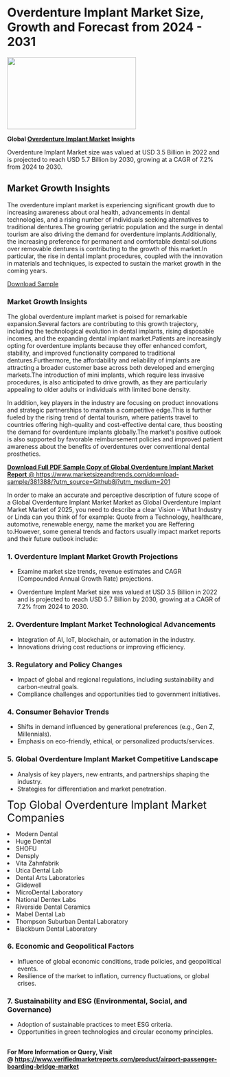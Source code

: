 <H1>Overdenture Implant Market Size, Growth and Forecast from 2024 - 2031</H1><img class="aligncenter size-medium wp-image-584254" src="https://thirdeyenews.in/wp-content/uploads/2024/09/Global-Market-Research-300x168.jpeg" alt="" width="300" height="168" /><p><strong>Global&nbsp;<a href="https://www.marketsizeandtrends.com/download-sample/381388/?utm_source=Github8j?utm_medium=201">Overdenture Implant Market</a> Insights</strong></p><p>Overdenture Implant Market size was valued at USD 3.5 Billion in 2022 and is projected to reach USD 5.7 Billion by 2030, growing at a CAGR of 7.2% from 2024 to 2030.</p><p><h2>Market Growth Insights</h2> <p>The overdenture implant market is experiencing significant growth due to increasing awareness about oral health, advancements in dental technologies, and a rising number of individuals seeking alternatives to traditional dentures.The growing geriatric population and the surge in dental tourism are also driving the demand for overdenture implants.Additionally, the increasing preference for permanent and comfortable dental solutions over removable dentures is contributing to the growth of this market.In particular, the rise in dental implant procedures, coupled with the innovation in materials and techniques, is expected to sustain the market growth in the coming years.</p> <p><a href="#">Download Sample</a></p> <h3>Market Growth Insights</h3> <p>The global overdenture implant market is poised for remarkable expansion.Several factors are contributing to this growth trajectory, including the technological evolution in dental implants, rising disposable incomes, and the expanding dental implant market.Patients are increasingly opting for overdenture implants because they offer enhanced comfort, stability, and improved functionality compared to traditional dentures.Furthermore, the affordability and reliability of implants are attracting a broader customer base across both developed and emerging markets.The introduction of mini implants, which require less invasive procedures, is also anticipated to drive growth, as they are particularly appealing to older adults or individuals with limited bone density.</p> <p>In addition, key players in the industry are focusing on product innovations and strategic partnerships to maintain a competitive edge.This is further fueled by the rising trend of dental tourism, where patients travel to countries offering high-quality and cost-effective dental care, thus boosting the demand for overdenture implants globally.The market's positive outlook is also supported by favorable reimbursement policies and improved patient awareness about the benefits of overdentures over conventional dental prosthetics.</p> <p><a href="#"></p><p><span class=""><strong>Download Full PDF Sample Copy of Global Overdenture Implant Market Report</strong> @ <a href="https://www.marketsizeandtrends.com/download-sample/381388/?utm_source=Github8j?utm_medium=201" target="_blank">https://www.marketsizeandtrends.com/download-sample/381388/?utm_source=Github8j?utm_medium=201</a></span></p><p>In order to make an accurate and perceptive description of future scope of a Global&nbsp;Overdenture Implant Market Market as Global&nbsp;Overdenture Implant Market Market of 2025, you need to describe a clear Vision &ndash; What Industry or Linda can you think of for example: Quote from a Technology, healthcare, automotive, renewable energy, name the market you are Reffering to.However, some general trends and factors usually impact market reports and their future outlook include:</p><h3>1.&nbsp;<strong>Overdenture Implant Market Growth Projections</strong></h3><ul><li>Examine market size trends, revenue estimates and CAGR (Compounded Annual Growth Rate) projections.</li><li><p>Overdenture Implant Market size was valued at USD 3.5 Billion in 2022 and is projected to reach USD 5.7 Billion by 2030, growing at a CAGR of 7.2% from 2024 to 2030.</p></li></ul><h3>2.&nbsp;<strong>Overdenture Implant Market Technological Advancements</strong></h3><ul><li>Integration of AI, IoT, blockchain, or automation in the industry.</li><li>Innovations driving cost reductions or improving efficiency.</li></ul><h3>3.&nbsp;<strong>Regulatory and Policy Changes</strong></h3><ul><li>Impact of global and regional regulations, including sustainability and carbon-neutral goals.</li><li>Compliance challenges and opportunities tied to government initiatives.</li></ul><h3>4.&nbsp;<strong>Consumer Behavior Trends</strong></h3><ul><li>Shifts in demand influenced by generational preferences (e.g., Gen Z, Millennials).</li><li>Emphasis on eco-friendly, ethical, or personalized products/services.</li></ul><h3>5.&nbsp;<strong>Global Overdenture Implant Market Competitive Landscape</strong></h3><ul><li>Analysis of key players, new entrants, and partnerships shaping the industry.</li><li>Strategies for differentiation and market penetration.</li></ul><p data-pm-slice="1 1 []"><span style="color: inherit; font-family: inherit; font-size: 25px;">Top Global Overdenture Implant Market Companies</span></p><div class="" data-test-id=""><p><li>Modern Dental</li><li> Huge Dental</li><li> SHOFU</li><li> Densply</li><li> Vita Zahnfabrik</li><li> Utica Dental Lab</li><li> Dental Arts Laboratories</li><li> Glidewell</li><li> MicroDental Laboratory</li><li> National Dentex Labs</li><li> Riverside Dental Ceramics</li><li> Mabel Dental Lab</li><li> Thompson Suburban Dental Laboratory</li><li> Blackburn Dental Laboratory</li></p></div><h3>6.&nbsp;<strong>Economic and Geopolitical Factors</strong></h3><ul><li>Influence of global economic conditions, trade policies, and geopolitical events.</li><li>Resilience of the market to inflation, currency fluctuations, or global crises.</li></ul><h3>7.&nbsp;<strong>Sustainability and ESG (Environmental, Social, and Governance)</strong></h3><ul><li>Adoption of sustainable practices to meet ESG criteria.</li><li>Opportunities in green technologies and circular economy principles.</li></ul><h2><strong style="font-size: 14px;">For More Information or Query, Visit @&nbsp;</strong><a style="background-color: #ffffff; font-size: 14px;" href="https://www.marketsizeandtrends.com/report/overdenture-implant-market/" target="_blank">https://www.verifiedmarketreports.com/product/airport-passenger-boarding-bridge-market</a></h2>
